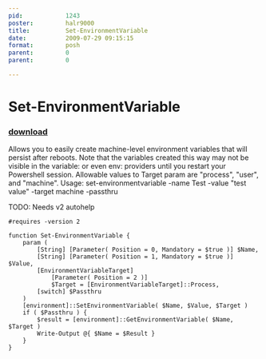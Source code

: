```yaml
---
pid:            1243
poster:         halr9000
title:          Set-EnvironmentVariable
date:           2009-07-29 09:15:15
format:         posh
parent:         0
parent:         0

---
```


# Set-EnvironmentVariable

### [download](1243.ps1)

Allows you to easily create machine-level environment variables that will persist after reboots.  Note that the variables created this way may not be visible in the variable: or even env: providers until you restart your Powershell session.  Allowable values to Target param are "process", "user", and "machine".
Usage: 
  set-environmentvariable -name Test -value "test value" -target machine -passthru

TODO: Needs v2 autohelp

```posh
#requires -version 2

function Set-EnvironmentVariable {
	param (
		[String] [Parameter( Position = 0, Mandatory = $true )] $Name,
		[String] [Parameter( Position = 1, Mandatory = $true )] $Value,
		[EnvironmentVariableTarget] 
			[Parameter( Position = 2 )]
			$Target = [EnvironmentVariableTarget]::Process, 
		[switch] $Passthru
	)
	[environment]::SetEnvironmentVariable( $Name, $Value, $Target )
	if ( $Passthru ) {
		$result = [environment]::GetEnvironmentVariable( $Name, $Target )
		Write-Output @{ $Name = $Result }
	}
}
```
